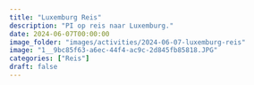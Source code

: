 ```yaml
---
title: "Luxemburg Reis"
description: "PI op reis naar Luxemburg."
date: 2024-06-07T00:00:00
image_folder: "images/activities/2024-06-07-luxemburg-reis"
image: "1__9bc85f63-a6ec-44f4-ac9c-2d845fb85818.JPG"
categories: ["Reis"]
draft: false
---
```


